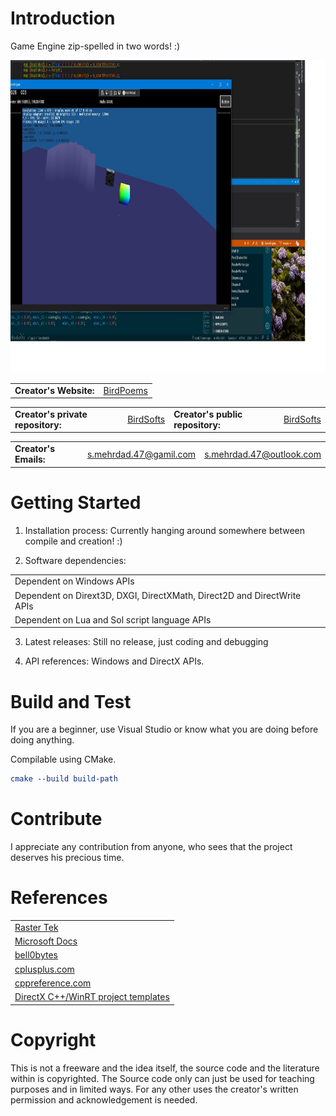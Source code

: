# Introduction 
Game Engine zip-spelled in two words! :)

<img href="https://github.com/BirdSofts" src="https://github.com/BirdSofts/GameEngine/blob/master/XamlApp/screenshots/ScreenShot_05.jpg" width="1000" height="500" alt="ScreenShot">

<table>
<tr>
<td><b>Creator's Website:</b></td>
<td><a href="https://birdpoems.jimdofree.com/">BirdPoems</a></td>
</tr>
</table>

<table>
<tr>
<td><b>Creator's private repository:</b></td>
<td><a href="https://dev.azure.com/BirdSofts/">BirdSofts</a></td>
<td><b>Creator's public repository:</b></td>
<td><a href="https://github.com/BirdSofts">BirdSofts</a></td>
</tr>
</table>

<table>
<tr>
<td><b>Creator's Emails:</b></td>
<td><a href="mailto:s.mehrdad.47@gamil.com">s.mehrdad.47@gamil.com</a></td>
<td><a href="mailto:s.mehrdad.47@outlook.com">s.mehrdad.47@outlook.com</a></td>
</tr>
</table>

# Getting Started
1.	Installation process:
Currently hanging around somewhere between compile and creation! :)

2.	Software dependencies:
<table>
<tr>
<td>Dependent on Windows APIs</td>
</tr>
<tr>
<td>Dependent on Dirext3D, DXGI, DirectXMath, Direct2D and DirectWrite APIs</td>
</tr>
<tr>
<td>Dependent on Lua and Sol script language APIs</td>
</tr>
</table>

3.	Latest releases:
Still no release, just coding and debugging

4.	API references:
Windows and DirectX APIs.

# Build and Test
If you are a beginner, use Visual Studio or know what you are doing before doing anything.

Compilable using CMake.
```cmake
cmake --build build-path
```

# Contribute
I appreciate any contribution from anyone, who sees that the project deserves his precious time.

# References
<table>
<tr>
<td><a href="http://www.rastertek.com/">Raster Tek</a></td>
</tr>
<tr>
<td><a href="https://docs.microsoft.com/">Microsoft Docs</a></td>
</tr>
<tr>
<td><a href="https://bell0bytes.eu/">bell0bytes</a></td>
</tr>
<tr>
<td><a href="http://www.cplusplus.com/">cplusplus.com</a></td>
</tr>
<tr>
<td><a href="https://en.cppreference.com/">cppreference.com</a></td>
</tr>
<tr>
<td><a href="https://walbourn.github.io/direct3d-game-visual-studio-templates-redux/">DirectX C++/WinRT project templates</a></td>
</tr>
</table>

# Copyright
This is not a freeware and the idea itself, the source code and the literature within is copyrighted. The Source code only can just be used for teaching purposes and in limited ways. For any other uses the creator's written permission and acknowledgement is needed.
